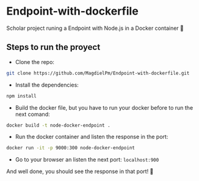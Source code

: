 # Endpoint-with-dockerfile

Scholar project runing a Endpoint with Node.js in a Docker container 🐋

## Steps to run the proyect

* Clone the repo:
```bash
git clone https://github.com/MagdielPm/Endpoint-with-dockerfile.git
``` 

* Install the dependencies:
```bash
npm install
``` 

* Build the docker file, but you have to run your docker before to run the next comand: 
```bash
docker build -t node-docker-endpoint .
``` 
* Run the docker container and listen the response in the port: 
```bash
docker run -it -p 9000:300 node-docker-endpoint
``` 
* Go to your browser an listen the next port: 
`localhost:900`

And well done, you should see the response in that port! 🚀
